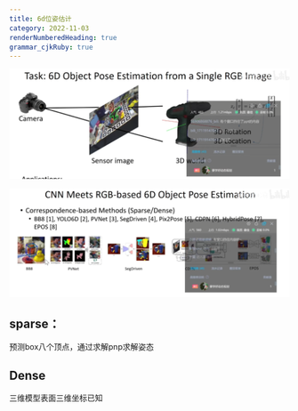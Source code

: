 ```yaml
---
title: 6d位姿估计
category: 2022-11-03
renderNumberedHeading: true
grammar_cjkRuby: true
---
```




![enter description here](./images/1667439455454.png)

![enter description here](./images/1667439519336.png)
## sparse：
预测box八个顶点，通过求解pnp求解姿态

## Dense
三维模型表面三维坐标已知
